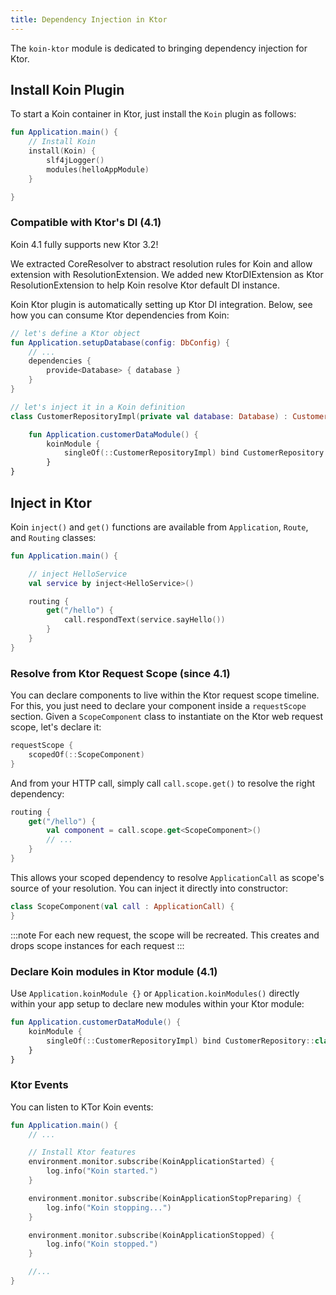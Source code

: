 ```yaml
---
title: Dependency Injection in Ktor
---
```


The `koin-ktor` module is dedicated to bringing dependency injection for Ktor.

## Install Koin Plugin

To start a Koin container in Ktor, just install the `Koin` plugin as follows:

```kotlin
fun Application.main() {
    // Install Koin
    install(Koin) {
        slf4jLogger()
        modules(helloAppModule)
    }

}
```

### Compatible with Ktor's DI (4.1)

Koin 4.1 fully supports new Ktor 3.2!

We extracted CoreResolver to abstract resolution rules for Koin and allow extension with ResolutionExtension. We added new KtorDIExtension as Ktor ResolutionExtension to help Koin resolve Ktor default DI instance.

Koin Ktor plugin is automatically setting up Ktor DI integration. Below, see how you can consume Ktor dependencies from Koin:
```kotlin
// let's define a Ktor object
fun Application.setupDatabase(config: DbConfig) {
    // ...
    dependencies {
        provide<Database> { database }
    }
}
```

```kotlin
// let's inject it in a Koin definition
class CustomerRepositoryImpl(private val database: Database) : CustomerRepository

    fun Application.customerDataModule() {
        koinModule {
            singleOf(::CustomerRepositoryImpl) bind CustomerRepository::class
        }
}
```


## Inject in Ktor

Koin `inject()` and `get()` functions are available from `Application`, `Route`, and `Routing` classes:

```kotlin
fun Application.main() {

    // inject HelloService
    val service by inject<HelloService>()

    routing {
        get("/hello") {
            call.respondText(service.sayHello())
        }
    }
}
```

### Resolve from Ktor Request Scope (since 4.1)

You can declare components to live within the Ktor request scope timeline. For this, you just need to declare your component inside a `requestScope` section. Given a `ScopeComponent` class to instantiate on the Ktor web request scope, let's declare it:

```kotlin
requestScope {
    scopedOf(::ScopeComponent)
}
```

And from your HTTP call, simply call `call.scope.get()` to resolve the right dependency:

```kotlin
routing {
    get("/hello") {
        val component = call.scope.get<ScopeComponent>()
        // ... 
    }
}
```

This allows your scoped dependency to resolve `ApplicationCall` as scope's source of your resolution. You can inject it directly into constructor:

```kotlin
class ScopeComponent(val call : ApplicationCall) {
}
```

:::note
For each new request, the scope will be recreated. This creates and drops scope instances for each request
:::


### Declare Koin modules in Ktor module (4.1)

Use `Application.koinModule {}` or `Application.koinModules()` directly within your app setup to declare new modules within your Ktor module:

```kotlin
fun Application.customerDataModule() {
    koinModule {
        singleOf(::CustomerRepositoryImpl) bind CustomerRepository::class
    }
}
```

### Ktor Events

You can listen to KTor Koin events:

```kotlin
fun Application.main() {
    // ...

    // Install Ktor features
    environment.monitor.subscribe(KoinApplicationStarted) {
        log.info("Koin started.")
    }

    environment.monitor.subscribe(KoinApplicationStopPreparing) {
        log.info("Koin stopping...")
    }

    environment.monitor.subscribe(KoinApplicationStopped) {
        log.info("Koin stopped.")
    }

    //...
}
```

